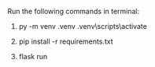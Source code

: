 Run the following commands in terminal:
1. py -m venv .venv
.venv\scripts\activate

2. pip install -r requirements.txt
3. flask run

